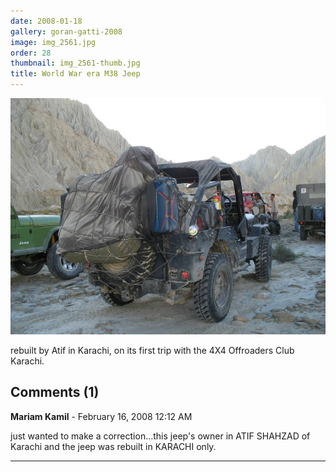 ```yaml
---
date: 2008-01-18
gallery: goran-gatti-2008
image: img_2561.jpg
order: 28
thumbnail: img_2561-thumb.jpg
title: World War era M38 Jeep
---
```


![World War era M38 Jeep](./img_2561.jpg)

rebuilt by Atif in Karachi, on its first trip with the 4X4 Offroaders Club Karachi.

<div id="comments">

## Comments (1)

**Mariam Kamil** - February 16, 2008 12:12 AM

just wanted to make a correction...this jeep's owner in ATIF SHAHZAD of Karachi and the jeep was rebuilt in KARACHI only.

---

</div>